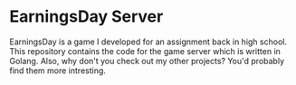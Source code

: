 # EarningsDay Server
EarningsDay is a game I developed for an assignment back in high school. This repository contains the code for the game server which is written in Golang.
Also, why don't you check out my other projects? You'd probably find them more intresting.

